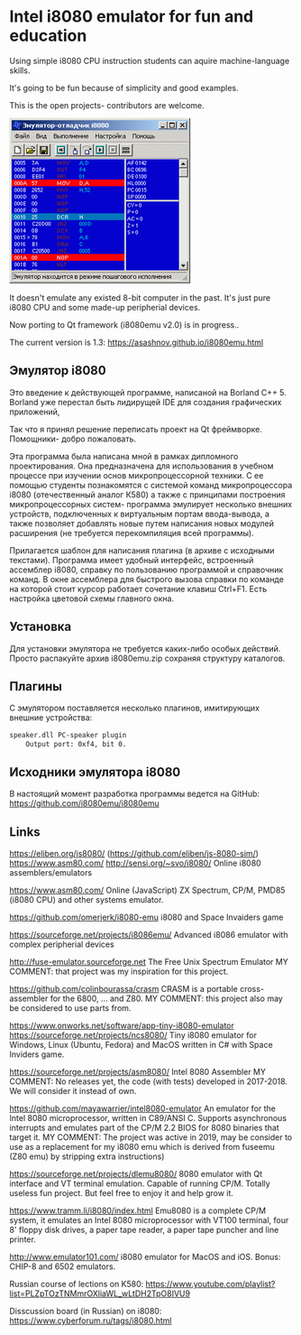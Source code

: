 # Intel i8080 emulator for fun and education

Using simple i8080 CPU instruction students can aquire machine-language skills.

It's going to be fun because of simplicity and good examples.

This is the open projects- contributors are welcome.

![Screenshot](doc/screenshot.png)

It doesn't emulate any existed 8-bit computer in the past.
It's just pure i8080 CPU and some made-up peripherial devices.

Now porting to Qt framework (i8080emu v2.0) is in progress..

The current version is 1.3:
https://asashnov.github.io/i8080emu.html


## Эмулятор i8080

Это введение к действующей программе, написаной на Borland C++ 5.
Borland уже перестал быть лидирущей IDE для создания графических приложений,

Так что я принял решение переписать проект на Qt фреймворке. Помощники- добро пожаловать.

Эта программа была написана мной в рамках дипломного проектирования.
Она предназначена для использования в учебном процессе при изучении основ
микропроцессорной техники. С ее помощью студенты познакомятся с системой команд
микропроцессора i8080 (отечественный аналог К580) а также с принципами построения
микропроцессорных систем- программа эмулирует несколько внешних устройств,
подключенных к виртуальным портам ввода-вывода, а также позволяет добавлять новые
путем написания новых модулей расширения (не требуется перекомпиляция всей программы).

Прилагается шаблон для написания плагина (в архиве с исходными текстами).
Программа имеет удобный интерфейс, встроенный ассемблер i8080, справку по пользованию
программой и справочник команд. В окне ассемблера для быстрого вызова справки по команде
на которой стоит курсор работает сочетание клавиш Ctrl+F1.
Есть настройка цветовой схемы главного окна.



## Установка

Для установки эмулятора не требуется каких-либо особых действий.
Просто распакуйте архив i8080emu.zip сохраняя структуру каталогов.


## Плагины

С эмулятором поставляется несколько плагинов, имитирующих внешние устройства:

```
speaker.dll	PC-speaker plugin
	Output port: 0xf4, bit 0.
```


## Исходники эмулятора i8080

В настоящий момент разработка программы ведется на GitHub: https://github.com/i8080emu/i8080emu


## Links

https://eliben.org/js8080/  (https://github.com/eliben/js-8080-sim/)
https://www.asm80.com/
http://sensi.org/~svo/i8080/
Online i8080 assemblers/emulators

https://www.asm80.com/
Online (JavaScript) ZX Spectrum, CP/M, PMD85 (i8080 CPU) and other systems emulator.

https://github.com/omerjerk/i8080-emu
i8080 and Space Invaiders game

https://sourceforge.net/projects/i8086emu/
Advanced i8086 emulator with complex peripherial devices

http://fuse-emulator.sourceforge.net
The Free Unix Spectrum Emulator
MY COMMENT: that project was my inspiration for this project.

https://github.com/colinbourassa/crasm
CRASM is a portable cross-assembler for the 6800, ... and Z80.
MY COMMENT: this project also may be considered to use parts from.

https://www.onworks.net/software/app-tiny-i8080-emulator
https://sourceforge.net/projects/ncs8080/
Tiny i8080 emulator for Windows, Linux (Ubuntu, Fedora) and MacOS
written in C# with Space Inviders game.

https://sourceforge.net/projects/asm8080/
Intel 8080 Assembler
MY COMMENT: No releases yet, the code (with tests) developed in 2017-2018.
We will consider it instead of own.

https://github.com/mayawarrier/intel8080-emulator
An emulator for the Intel 8080 microprocessor, written in C89/ANSI C.
Supports asynchronous interrupts and emulates part of the CP/M 2.2 BIOS for 8080 binaries that target it.
MY COMMENT: The project was active in 2019, may be consider to use as a replacement for
my i8080 emu which is derived from fuseemu (Z80 emu) by stripping extra instructions)

https://sourceforge.net/projects/dlemu8080/
8080 emulator with Qt interface and VT terminal emulation. Capable of running CP/M.
Totally useless fun project. But feel free to enjoy it and help grow it.


https://www.tramm.li/i8080/index.html
Emu8080 is a complete CP/M system, it emulates an Intel 8080
microprocessor with VT100 terminal, four 8' floppy disk drives,
a paper tape reader, a paper tape puncher and line printer.

http://www.emulator101.com/
i8080 emulator for MacOS and iOS. Bonus: CHIP-8 and 6502 emulators.


Russian course of lections on K580:
https://www.youtube.com/playlist?list=PLZpTOzTNMmrOXliaWL_wLtDH2TpO8IVU9

Disscussion board (in Russian) on i8080:
https://www.cyberforum.ru/tags/i8080.html

